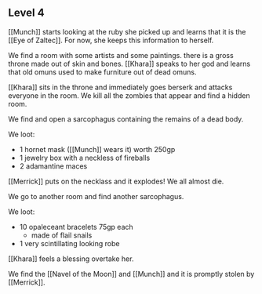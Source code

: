 ## Level 4

[[Munch]] starts looking at the ruby she picked up and learns that it is the [[Eye of Zaltec]]. For now, she keeps this information to herself.

We find a room with some artists and some paintings. there is a gross throne made out of skin and bones. [[Khara]] speaks to her god and learns that old omuns used to make furniture out of dead omuns.

[[Khara]] sits in the throne and immediately goes berserk and attacks everyone in the room. We kill all the zombies that appear and find a hidden room.

We find and open a sarcophagus containing the remains of a dead body.

We loot:
- 1 hornet mask ([[Munch]] wears it) worth 250gp
- 1 jewelry box with a neckless of fireballs
- 2 adamantine maces

[[Merrick]] puts on the necklass and it explodes! We all almost die.

We go to another room and find another sarcophagus.

We loot:
- 10 opaleceant bracelets 75gp each
	- made of flail snails
- 1 very scintillating looking robe

[[Khara]] feels a blessing overtake her.

We find the [[Navel of the Moon]] and [[Munch]] and it is promptly stolen by [[Merrick]].